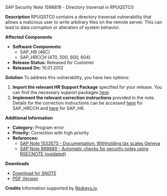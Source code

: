 SAP Security Note 1598819 - Directory traversal in RPUQSTC0

**Description**
RPUQSTC0 contains a directory traversal vulnerability that allows a malicious user to write arbitrary files on the remote server. This can lead to data corruption or alteration of system behavior.

**Affected Components**
- **Software Components:**
  - SAP_HR (46C)
  - SAP_HRCCH (470, 500, 600, 604)
- **Release Status:** Released for Customer
- **Released On:** 10.01.2012

**Solution**
To address this vulnerability, you have two options:
1. **Import the relevant HR Support Package** specified for your release. You can find the necessary support packages [here](https://me.sap.com/supportpackage/SAPKE46CH7).
2. **Implement the relevant correction instructions** provided in the note. Details for the correction instructions can be accessed [here](https://me.sap.com/corrins/0001598819/6479) for SAP_HRCCH and [here](https://me.sap.com/corrins/0001598819/2) for SAP_HR.

**Additional Information**
- **Category:** Program error
- **Priority:** Correction with high priority
- **References:** 
  - [SAP Note 1533573 - Documentation: Withholding tax scales Geneva](https://me.sap.com/notes/1533573)
  - [SAP Note 888889 - Automatic checks for security notes using RSECNOTE (outdated)](https://me.sap.com/notes/888889)

**Downloads**
- [Download for SNOTE](https://notesdownloads.sap.com/note/0040000009491702017)
- [PDF Version](https://userapps.support.sap.com/sap/support/sfm/notes/print/0001598819?language=en-US&token=B2B3D02C5EF16CB2BB18618A8E8A6717)

**Credits**
Information supported by [Redrays.io](https://redrays.io).